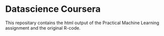 # Datascience Coursera

This repositary contains the html output of the Practical Machine Learning assignment and the original R-code.

